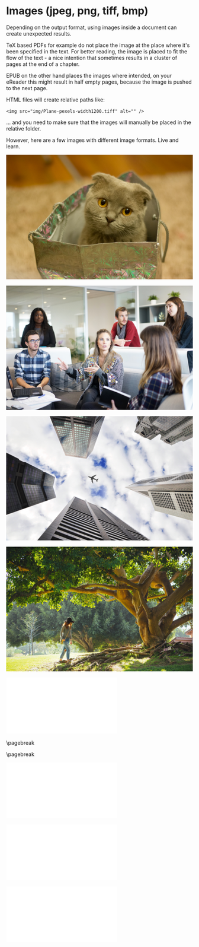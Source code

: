 
# Images (jpeg, png, tiff, bmp)

Depending on the output format, using images inside a document can create unexpected results.

TeX based PDFs for example do not place the image at the place where it's been specified in the text.
For better reading, the image is placed to fit the flow of the text - a nice intention that sometimes
results in a cluster of pages at the end of a chapter.

EPUB on the other hand places the images where intended, on your eReader this might result in half
empty pages, because the image is pushed to the next page.

HTML files will create relative paths like:

~~~
<img src="img/Plane-pexels-width1200.tiff" alt="" />
~~~
... and you need to make sure that the images will manually be placed in the relative folder.

However, here are a few images with different image formats. Live and learn.
 
![JPEG 1200x800px](img/Kitten-pexels-width1200.jpg)
 
![PNG 1200x800px](img/Work-pexels-width1200.png)
 
![TIFF 1200x800px (LZW compression)](img/Plane-pexels-width1200.tiff)

![BMP 28Bit 1200x800px](img/Tree-pexels-width1200.bmp)

![PDF with figure caption text, next page without such text.](img/PDF.example.pdf)

\pagebreak

\pagebreak

![](img/PDF.example.pdf)

![](img/PDF.A5LangExample.pdf)

![](img/PDF.example.pdf)
